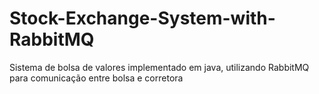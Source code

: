 # Stock-Exchange-System-with-RabbitMQ
Sistema de bolsa de valores implementado em java, utilizando RabbitMQ para comunicação entre bolsa e corretora
